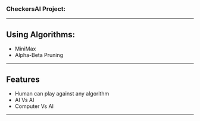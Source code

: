 ### CheckersAI Project:
---
## Using Algorithms:
* MiniMax
* Alpha-Beta Pruning
---
## Features

*	Human can play against any algorithm
*	AI Vs AI 
* Computer Vs AI
---
